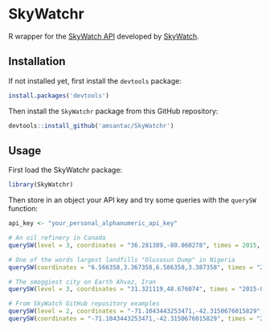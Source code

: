 
# SkyWatchr

R wrapper for the [SkyWatch API] developed by [SkyWatch].

## Installation

If not installed yet, first install the `devtools` package:


```r
install.packages('devtools')
```

Then install the `SkyWatchr` package from this GitHub repository:


```r
devtools::install_github('amsantac/SkyWatchr')
```

## Usage

First load the SkyWatchr package:


```r
library(SkyWatchr)
```
Then store in an object your API key and try some queries with the `querySW` function:


```r
api_key <- "your_personal_alphanumeric_api_key"

# An oil refinery in Canada
querySW(level = 3, coordinates = "36.281389,-80.060278", times = 2015, api_key = api_key)

# One of the words largest landfills "Olusosun Dump" in Nigeria
querySW(coordinates = "6.566358,3.367358,6.586358,3.387358", times = "2015", api_key = api_key)

# The smoggiest city on Earth Ahvaz, Iran
querySW(level = 3, coordinates = "31.321119,48.676074", times = "2015-06", api_key = api_key)

# From SkyWatch GitHub repository examples
querySW(level = 2, coordinates = "-71.1043443253471,-42.3150676015829", times = "2009-12-25", api_key = api_key)
querySW(coordinates = "-71.1043443253471,-42.3150676015829", times = "2009-12-25", api_key = api_key)
```

[SkyWatch]: http://www.skywatch.co/
[SkyWatch API]: https://github.com/skywatchspaceapps/api/blob/master/README.md
